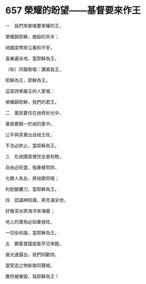# 657 榮耀的盼望——基督要來作王

一　我們來歌唱要掌權的王，

榮耀歸耶穌，被殺的羔羊；

祂國度帶來公義和平安，

喜樂遍全地，當耶穌為王。

（和）同聲歌唱：讚美我王，

耶穌為王，耶穌為王。

這首詩章屬主的人愛唱：

榮耀歸耶穌，我們的君王。

二　萬民要住在祂奇妙光中，

萬族要歸一於祂的愛中。

公平與真實出自祂王杖，

不法必終止，當耶穌為王。

三　在祂國度裡完全是和睦，

自由必旺盛，強暴被剪除，

化敵人為友，將祂歌同唱；

利劍變鐮刀，當耶穌為王。

四　認識神知識，將充滿全地，

好像深水將海洋來淹蔽；

地上的萬物必如春發旺，

一切全和諧，當耶穌為王。

五　願基督國度能早日來臨，

晨光速露出，我們同歡欣。

當受造之物新歌同聲唱，

撒但被摧毀，我耶穌為王！

